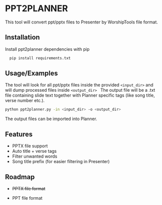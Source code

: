 
# PPT2PLANNER

This tool will convert ppt/pptx files to Presenter by WorshipTools file format.


## Installation

Install ppt2planner dependencies with pip

```bash
  pip install requirements.txt
```
    
## Usage/Examples
The tool will look for all ppt/pptx files inside the provided ```<input_dir>``` and will dump processed files inside ```<output_dir> ```
The output file will be a .txt file containing slide text together with Planner specific tags (like song title, verse number etc.).

```bash
python ppt2planner.py -in <input_dir> -o <output_dir>
```

The output files can be imported into Planner.
## Features

- PPTX file support
- Auto title + verse tags
- Filter unwanted words
- Song title prefix (for easier filtering in Presenter)


## Roadmap

- ~~PPTX file format~~

- PPT file format

